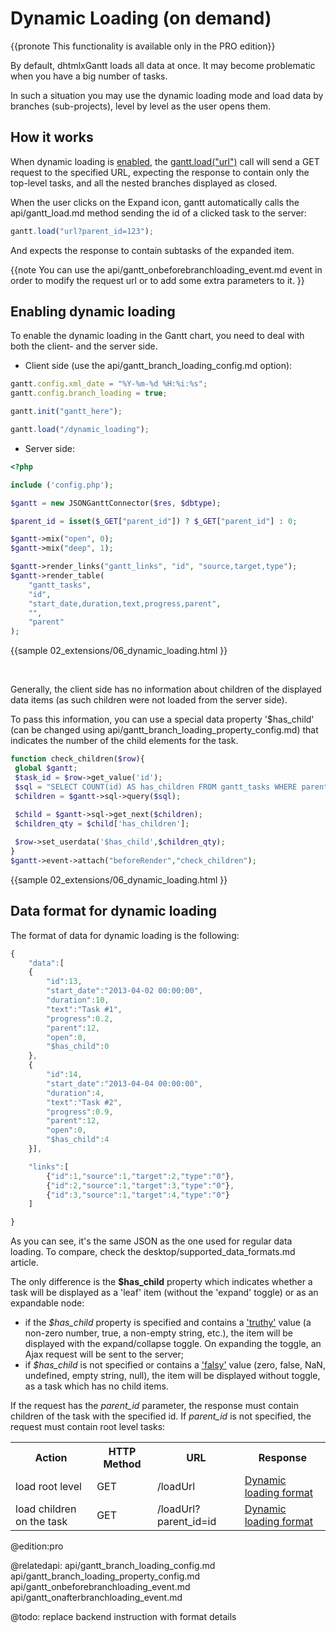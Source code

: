 Dynamic Loading (on demand)
=========================================

{{pronote This functionality is available only in the PRO edition}}

By default, dhtmlxGantt loads all data at once. It may become problematic when you have a big number of tasks.

In such a situation you may use the dynamic loading mode and load data by branches (sub-projects), level by level as the user opens them. 

How it works
----------------

When dynamic loading is [enabled](#enabledynload), the [gantt.load("url")](api/gantt_load.md) call will send a GET request to the specified URL, 
expecting the response to contain only the top-level tasks, and all the nested branches displayed as closed.

When the user clicks on the Expand icon, gantt automatically calls the api/gantt_load.md method sending the id of a clicked task to the server:

~~~js
gantt.load("url?parent_id=123");
~~~

And expects the response to contain subtasks of the expanded item.

{{note
You can use the api/gantt_onbeforebranchloading_event.md event in order to modify the request url or to add some extra parameters to it.
}}

Enabling dynamic loading
----------------------

<span id="enabledynload">To enable the dynamic loading in the Gantt chart</span>, you need to deal with both the client- and the server side.

- Client side (use the api/gantt_branch_loading_config.md option):

~~~js
gantt.config.xml_date = "%Y-%m-%d %H:%i:%s";
gantt.config.branch_loading = true;

gantt.init("gantt_here");

gantt.load("/dynamic_loading");
~~~

- Server side:

~~~php
<?php

include ('config.php');

$gantt = new JSONGanttConnector($res, $dbtype);

$parent_id = isset($_GET["parent_id"]) ? $_GET["parent_id"] : 0;

$gantt->mix("open", 0);
$gantt->mix("deep", 1);

$gantt->render_links("gantt_links", "id", "source,target,type");
$gantt->render_table(
	"gantt_tasks",
    "id",
    "start_date,duration,text,progress,parent",
    "", 
    "parent"
);
~~~
	
{{sample
02_extensions/06_dynamic_loading.html
}}

<br>

Generally, the client side has no information about children of the displayed data items (as such children were not loaded from the server side). 

To pass this information, you can use a special data property '$has_child' (can be changed using api/gantt_branch_loading_property_config.md) that indicates the number of the child elements for the task.

~~~php
function check_children($row){
 global $gantt;
 $task_id = $row->get_value('id');
 $sql = "SELECT COUNT(id) AS has_children FROM gantt_tasks WHERE parent='{$task_id}'";
 $children = $gantt->sql->query($sql);
    
 $child = $gantt->sql->get_next($children);
 $children_qty = $child['has_children'];

 $row->set_userdata('$has_child',$children_qty);
}
$gantt->event->attach("beforeRender","check_children");
~~~

{{sample
02_extensions/06_dynamic_loading.html
}}


Data format for dynamic loading 
-----------------------

The format of data for dynamic loading is the following:

~~~js
{
	"data":[
	{
		"id":13,
		"start_date":"2013-04-02 00:00:00",
		"duration":10,
		"text":"Task #1",
		"progress":0.2,
		"parent":12,
		"open":0,
		"$has_child":0
	},
	{
		"id":14,
		"start_date":"2013-04-04 00:00:00",
		"duration":4,
		"text":"Task #2",
		"progress":0.9,
		"parent":12,
		"open":0,
		"$has_child":4
	}],

	"links":[
		{"id":1,"source":1,"target":2,"type":"0"},
		{"id":2,"source":1,"target":3,"type":"0"},
		{"id":3,"source":1,"target":4,"type":"0"}
	]

}
~~~

As you can see, it's the same JSON as the one used for regular data loading. To compare, check the desktop/supported_data_formats.md article.

The only difference is the **$has_child** property which indicates whether a task will be displayed as a 'leaf' item (without the 'expand' toggle) or as an expandable node:

- if the *$has_child* property is specified and contains a ['truthy'](https://developer.mozilla.org/en-US/docs/Glossary/Truthy) value (a non-zero number, true, a non-empty string, etc.),
the item will be displayed with the expand/collapse toggle. On expanding the toggle, an Ajax request will be sent to the server;
- if *$has_child* is not specified or contains a ['falsy'](https://developer.mozilla.org/en-US/docs/Glossary/Falsy) value (zero, false, NaN, undefined, empty string, null),
the item will be displayed without toggle, as a task which has no child items.

If the request has the *parent_id* parameter, the response must contain children of the task with the specified id. If *parent_id* is not specified, the request must contain root level tasks:

<table class="dp_table">
	<tr>
    	<th><b>Action</b></th><th><b>HTTP Method</b></th><th><b>URL</b></th><th><b>Response</b></th>
    </tr>
	<tr>
    	<td>load root level</td>
		<td>GET</td>
        <td>/loadUrl</td>
        <td><a href="#dynamicloadingformatofdata">Dynamic loading format</a></td>
	</tr>
    <tr>
		<td>load children on the task</td>
		<td>GET</td>
        <td>/loadUrl?parent_id=id</td>
        <td><a href="#dynamicloadingformatofdata">Dynamic loading format</a></td>
    </tr>

</table>


@edition:pro

@relatedapi:
	api/gantt_branch_loading_config.md
	api/gantt_branch_loading_property_config.md
	api/gantt_onbeforebranchloading_event.md
	api/gantt_onafterbranchloading_event.md

@todo:
   replace backend instruction with format details